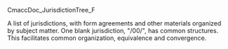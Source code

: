 CmaccDoc_JurisdictionTree_F

A list of jurisdictions, with form agreements and other materials organized by subject matter.  One blank jurisdiction, "/00/", has common structures.  This facilitates common organization, equivalence and convergence.
